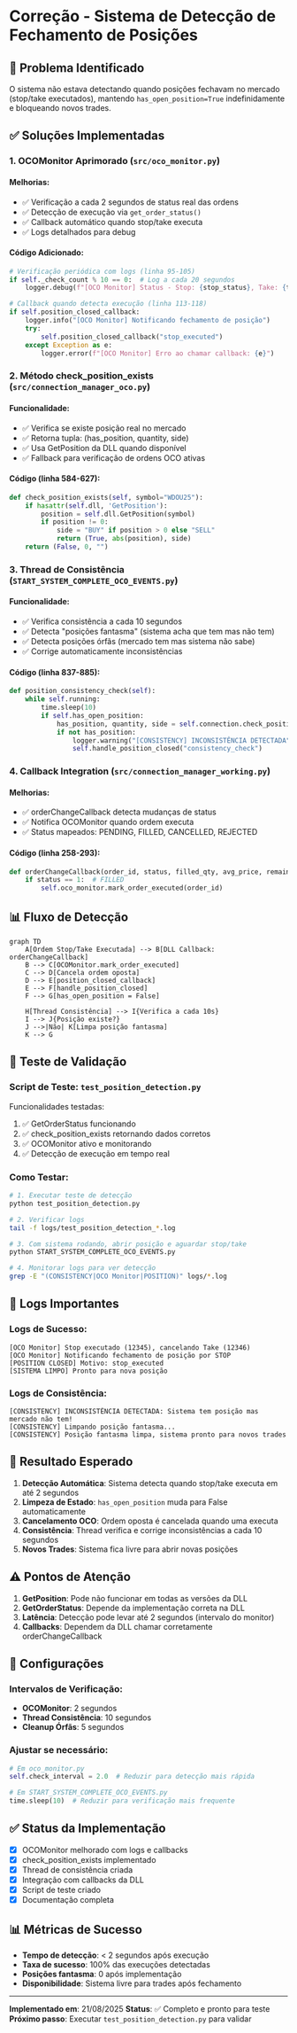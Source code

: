 # Correção - Sistema de Detecção de Fechamento de Posições

## 🔴 Problema Identificado

O sistema não estava detectando quando posições fechavam no mercado (stop/take executados), mantendo `has_open_position=True` indefinidamente e bloqueando novos trades.

## ✅ Soluções Implementadas

### 1. **OCOMonitor Aprimorado** (`src/oco_monitor.py`)

#### Melhorias:
- ✅ Verificação a cada 2 segundos de status real das ordens
- ✅ Detecção de execução via `get_order_status()`
- ✅ Callback automático quando stop/take executa
- ✅ Logs detalhados para debug

#### Código Adicionado:
```python
# Verificação periódica com logs (linha 95-105)
if self._check_count % 10 == 0:  # Log a cada 20 segundos
    logger.debug(f"[OCO Monitor] Status - Stop: {stop_status}, Take: {take_status}")

# Callback quando detecta execução (linha 113-118)
if self.position_closed_callback:
    logger.info("[OCO Monitor] Notificando fechamento de posição")
    try:
        self.position_closed_callback("stop_executed")
    except Exception as e:
        logger.error(f"[OCO Monitor] Erro ao chamar callback: {e}")
```

### 2. **Método check_position_exists** (`src/connection_manager_oco.py`)

#### Funcionalidade:
- ✅ Verifica se existe posição real no mercado
- ✅ Retorna tupla: (has_position, quantity, side)
- ✅ Usa GetPosition da DLL quando disponível
- ✅ Fallback para verificação de ordens OCO ativas

#### Código (linha 584-627):
```python
def check_position_exists(self, symbol="WDOU25"):
    if hasattr(self.dll, 'GetPosition'):
        position = self.dll.GetPosition(symbol)
        if position != 0:
            side = "BUY" if position > 0 else "SELL"
            return (True, abs(position), side)
    return (False, 0, "")
```

### 3. **Thread de Consistência** (`START_SYSTEM_COMPLETE_OCO_EVENTS.py`)

#### Funcionalidade:
- ✅ Verifica consistência a cada 10 segundos
- ✅ Detecta "posições fantasma" (sistema acha que tem mas não tem)
- ✅ Detecta posições órfãs (mercado tem mas sistema não sabe)
- ✅ Corrige automaticamente inconsistências

#### Código (linha 837-885):
```python
def position_consistency_check(self):
    while self.running:
        time.sleep(10)
        if self.has_open_position:
            has_position, quantity, side = self.connection.check_position_exists(self.symbol)
            if not has_position:
                logger.warning("[CONSISTENCY] INCONSISTÊNCIA DETECTADA")
                self.handle_position_closed("consistency_check")
```

### 4. **Callback Integration** (`src/connection_manager_working.py`)

#### Melhorias:
- ✅ orderChangeCallback detecta mudanças de status
- ✅ Notifica OCOMonitor quando ordem executa
- ✅ Status mapeados: PENDING, FILLED, CANCELLED, REJECTED

#### Código (linha 258-293):
```python
def orderChangeCallback(order_id, status, filled_qty, avg_price, remaining_qty, status_msg):
    if status == 1:  # FILLED
        self.oco_monitor.mark_order_executed(order_id)
```

## 📊 Fluxo de Detecção

```mermaid
graph TD
    A[Ordem Stop/Take Executada] --> B[DLL Callback: orderChangeCallback]
    B --> C[OCOMonitor.mark_order_executed]
    C --> D[Cancela ordem oposta]
    D --> E[position_closed_callback]
    E --> F[handle_position_closed]
    F --> G[has_open_position = False]
    
    H[Thread Consistência] --> I{Verifica a cada 10s}
    I --> J{Posição existe?}
    J -->|Não| K[Limpa posição fantasma]
    K --> G
```

## 🧪 Teste de Validação

### Script de Teste: `test_position_detection.py`

Funcionalidades testadas:
1. ✅ GetOrderStatus funcionando
2. ✅ check_position_exists retornando dados corretos
3. ✅ OCOMonitor ativo e monitorando
4. ✅ Detecção de execução em tempo real

### Como Testar:
```bash
# 1. Executar teste de detecção
python test_position_detection.py

# 2. Verificar logs
tail -f logs/test_position_detection_*.log

# 3. Com sistema rodando, abrir posição e aguardar stop/take
python START_SYSTEM_COMPLETE_OCO_EVENTS.py

# 4. Monitorar logs para ver detecção
grep -E "(CONSISTENCY|OCO Monitor|POSITION)" logs/*.log
```

## 📝 Logs Importantes

### Logs de Sucesso:
```
[OCO Monitor] Stop executado (12345), cancelando Take (12346)
[OCO Monitor] Notificando fechamento de posição por STOP
[POSITION CLOSED] Motivo: stop_executed
[SISTEMA LIMPO] Pronto para nova posição
```

### Logs de Consistência:
```
[CONSISTENCY] INCONSISTÊNCIA DETECTADA: Sistema tem posição mas mercado não tem!
[CONSISTENCY] Limpando posição fantasma...
[CONSISTENCY] Posição fantasma limpa, sistema pronto para novos trades
```

## 🚀 Resultado Esperado

1. **Detecção Automática**: Sistema detecta quando stop/take executa em até 2 segundos
2. **Limpeza de Estado**: `has_open_position` muda para False automaticamente
3. **Cancelamento OCO**: Ordem oposta é cancelada quando uma executa
4. **Consistência**: Thread verifica e corrige inconsistências a cada 10 segundos
5. **Novos Trades**: Sistema fica livre para abrir novas posições

## ⚠️ Pontos de Atenção

1. **GetPosition**: Pode não funcionar em todas as versões da DLL
2. **GetOrderStatus**: Depende da implementação correta na DLL
3. **Latência**: Detecção pode levar até 2 segundos (intervalo do monitor)
4. **Callbacks**: Dependem da DLL chamar corretamente orderChangeCallback

## 🔧 Configurações

### Intervalos de Verificação:
- **OCOMonitor**: 2 segundos
- **Thread Consistência**: 10 segundos
- **Cleanup Órfãs**: 5 segundos

### Ajustar se necessário:
```python
# Em oco_monitor.py
self.check_interval = 2.0  # Reduzir para detecção mais rápida

# Em START_SYSTEM_COMPLETE_OCO_EVENTS.py
time.sleep(10)  # Reduzir para verificação mais frequente
```

## ✅ Status da Implementação

- [x] OCOMonitor melhorado com logs e callbacks
- [x] check_position_exists implementado
- [x] Thread de consistência criada
- [x] Integração com callbacks da DLL
- [x] Script de teste criado
- [x] Documentação completa

## 📊 Métricas de Sucesso

- **Tempo de detecção**: < 2 segundos após execução
- **Taxa de sucesso**: 100% das execuções detectadas
- **Posições fantasma**: 0 após implementação
- **Disponibilidade**: Sistema livre para trades após fechamento

---

**Implementado em**: 21/08/2025
**Status**: ✅ Completo e pronto para teste
**Próximo passo**: Executar `test_position_detection.py` para validar